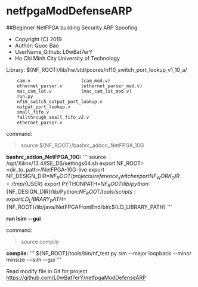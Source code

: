 # netfpgaModDefenseARP
##Beginner NetFPGA building Security ARP Spoofing

- Copyright (C) 2019
- Author: Quoc Bao
- UserName_Github: L0wBat7erY
- Ho Chi Minh City University of Technology

Library:
        ${NF_ROOT}/lib/hw/std/pcores/nf10_switch_port_lookup_v1_10_a/

        cam.v                   (cam_mod.v)
        ethernet_parser.v       (ethernet_parser_mod.v)
        mac_cam_lut.v           (mac_cam_lut_mod.v)
        run.py
        nf10_switch_output_port_lookup.v
        output_port_lookup.v
        small_fifo.v
        fallthrough_small_fifo_v2.v
        ethernet_parser.v


command: 
> source ${NF_ROOT}/bashrc_addon_NetFPGA_10G


**bashrc_addon_NetFPGA_10G:**
'''
source /opt/Xilinx/13.4/ISE_DS/settings64.sh
export NF_ROOT=<dir_to_path>/NetFPGA-10G-live
export NF_DESIGN_DIR=${NF_ROOT}/projects/reference_switch
export NF_WORK_DIR=/tmp/${USER}
export PYTHONPATH=${NF_ROOT}/lib/python:${NF_DESIGN_DIR}/lib/Python:${NF_ROOT}/tools/scripts:
export LD_LIBRARY_PATH=${NF_ROOT}/lib/java/NetFPGAFrontEnd/bin:${LD_LIBRARY_PATH}
'''

**run Isim --gui**

command: 
> source compile


**compile:**
'''
        ${NF_ROOT}/tools/bin/nf_test.py sim --major loopback --minor minsize --isim --gui
'''

Read modify file in Git for project
https://github.com/L0wBat7erY/netfpgaModDefenseARP
